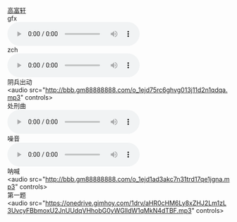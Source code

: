 <a href="https://zhidao.baidu.com/question/1902072426345113900.html">高富轩</a><br />
gfx<br />
<audio src="/F.mp3" controls></audio><br />
zch<br />
<audio src="/G.mp3" controls></audio><br />
阴兵出动<br />
<audio src="http://bbb.gm88888888.com/o_1ejd75rc6ghvg013j11d2n1qdqa.mp3" controls></audio><br />
处刑曲<br />
<audio src="/害怕.mp3" controls></audio><br />
噪音<br />
<audio src="http://bbb.gm88888888.com/o_1ejd7867hiru13k3uom1eli1bna.mp3" controls></audio><br />
呐喊<br />
<audio src="http://bbb.gm88888888.com/o_1ejd1ad3akc7n31trd17qe1jgna.mp3" controls></audio><br />
第一题<br />
<audio src="https://onedrive.gimhoy.com/1drv/aHR0cHM6Ly8xZHJ2Lm1zL3UvcyFBbmoxU2JnUUdqVHhobG0yWGlldW1qMkN4dTBF.mp3" controls></audio><br />
